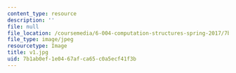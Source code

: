 ```yaml
---
content_type: resource
description: ''
file: null
file_location: /coursemedia/6-004-computation-structures-spring-2017/7b1ab0ef1e0467afca65c0a5ecf41f3b_v1.jpg
file_type: image/jpeg
resourcetype: Image
title: v1.jpg
uid: 7b1ab0ef-1e04-67af-ca65-c0a5ecf41f3b
---
```

